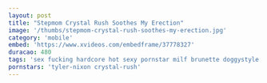 ```yaml
---
layout: post
title: "Stepmom Crystal Rush Soothes My Erection"
image: '/thumbs/stepmom-crystal-rush-soothes-my-erection.jpg'
category: 'mobile'
embed: 'https://www.xvideos.com/embedframe/37778327'
duracao: 480
tags: 'sex fucking hardcore hot sexy pornstar milf brunette doggystyle pussyfucking reality roleplay stepmom stepson'
pornstars: 'tyler-nixon crystal-rush'
---
```

